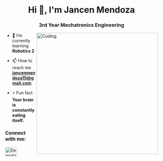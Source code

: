 <h1 align="center">Hi 👋, I'm Jancen Mendoza</h1>
<h3 align="center">3rd Year Mechatronics Engineering</h3>
<img align="right" alt="Coding" width="400" src="https://media.tenor.com/2l4-h42qnmcAAAAi/toothless-dancing-toothless.gif">
  
- 🌱 I’m currently learning **Robotics 2**

- 📫 How to reach me **jancenmendoza15@gmail.com**

- ⚡ Fun fact **Your brain is constantly eating itself.**

<h3 align="left">Connect with me:</h3>
<p align="left">
<a href="https://discord.gg/Demolize#7972" target="blank"><img align="center" src="https://raw.githubusercontent.com/rahuldkjain/github-profile-readme-generator/master/src/images/icons/Social/discord.svg" alt="Demolize#7972" height="30" width="40" /></a>
</p>

